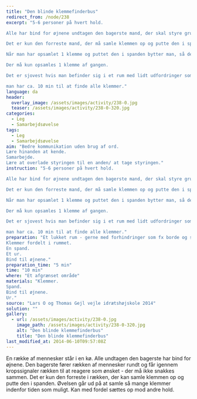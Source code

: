 ```yaml
---
title: "Den blinde klemmefinderbus"
redirect_from: /node/238
excerpt: "5-6 personer på hvert hold.

Alle har bind for øjnene undtagen den bagerste mand, der skal styre gruppen ved hjælp af fx at presse på den foranståendes skuldrer. Det gælder dermed for den der modtager signalet om at videreføre dette til den næste osv, så den forreste person ved om han/hun skal til højre, venstre, op eller ned. Der må ikke tales sammen overhovedet.

Det er kun den forreste mand, der må samle klemmen op og putte den i spanden.

Når man har opsamlet 1 klemme og puttet den i spanden bytter man, så den forreste mand går om bagerst og bliver fører af _bussen_. Man bytter hver gang man har opsamlet en klemme og puttet den i spanden.

Der må kun opsamles 1 klemme af gangen.

Det er sjovest hvis man befinder sig i et rum med lidt udfordringer som fx Borde eller andet.

man har ca. 10 min til at finde alle klemmer."
language: da
header:
  overlay_image: /assets/images/activity/238-0.jpg
  teaser: /assets/images/activity/238-0-320.jpg
categories: 
  - Leg
  - Samarbejdsøvelse
tags: 
  - Leg
  - Samarbejdsøvelse
aim: "Bedre kommunikation uden brug af ord.
Lære hinanden at kende.
Samarbejde.
Lære at overlade styringen til en anden/ at tage styringen."
instruction: "5-6 personer på hvert hold.

Alle har bind for øjnene undtagen den bagerste mand, der skal styre gruppen ved hjælp af fx at presse på den foranståendes skuldrer. Det gælder dermed for den der modtager signalet om at videreføre dette til den næste osv, så den forreste person ved om han/hun skal til højre, venstre, op eller ned. Der må ikke tales sammen overhovedet.

Det er kun den forreste mand, der må samle klemmen op og putte den i spanden.

Når man har opsamlet 1 klemme og puttet den i spanden bytter man, så den forreste mand går om bagerst og bliver fører af _bussen_. Man bytter hver gang man har opsamlet en klemme og puttet den i spanden.

Der må kun opsamles 1 klemme af gangen.

Det er sjovest hvis man befinder sig i et rum med lidt udfordringer som fx Borde eller andet.

man har ca. 10 min til at finde alle klemmer."
preparation: "Et lukket rum - gerne med forhindringer som fx borde og stole.
Klemmer fordelt i rummet.
En spand.
Et ur.
Bind til øjnene."
preparation_time: "5 min"
time: "10 min"
where: "Et afgrænset område"
materials: "Klemmer.
Spand.
Bind til øjnene.
Ur."
source: "Lars O og Thomas Gejl vejle idrætshøjskole 2014"
solution: ""
gallery:
  - url: /assets/images/activity/238-0.jpg
    image_path: /assets/images/activity/238-0-320.jpg
    alt: "Den blinde klemmefinderbus"
    title: "Den blinde klemmefinderbus"
last_modified_at: 2014-06-10T09:57:08Z
---
```

En række af mennesker står i en kø. Alle undtagen den bagerste har bind for øjnene. Den bagerste fører rækken af mennesker rundt og får igennem kropssignaler rækken til at reagere som ønsket - der må ikke snakkes sammen. Det er kun den forreste i rækken, der kan samle klemmen op og putte den i spanden. Øvelsen går ud på at samle så mange klemmer indenfor tiden som muligt. Kan med fordel sættes op mod andre hold.
